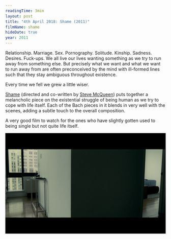 ```yaml
---
readingTime: 3min
layout: post
title: "4th April 2018: Shame (2011)"
filmName: shame
hideDate: true
year: 2011
---
```

Relationship. Marriage. Sex. Pornography. Solitude. Kinship. Sadness. Desires. Fuck-ups. We all live our lives wanting something as we try to run away from something else. But precisely what we want and what we want to run away from are often preconceived by the mind with ill-formed lines such that they stay ambiguous throughout existence.

Every time we fell we grew a little wiser.

[Shame](https://www.rottentomatoes.com/m/shame_2011/) (directed and co-written by [Steve McQueen](https://en.wikipedia.org/wiki/Steve_McQueen_(director))) puts together a melancholic piece on the existential struggle of being human as we try to cope with life itself. Each of the Bach pieces in it blends in very well with the scenes, adding a subtle touch to the overall composition.  

A very good film to watch for the ones who have slightly gotten used to being single but not quite life itself.


<img src="/img/shame.png">
